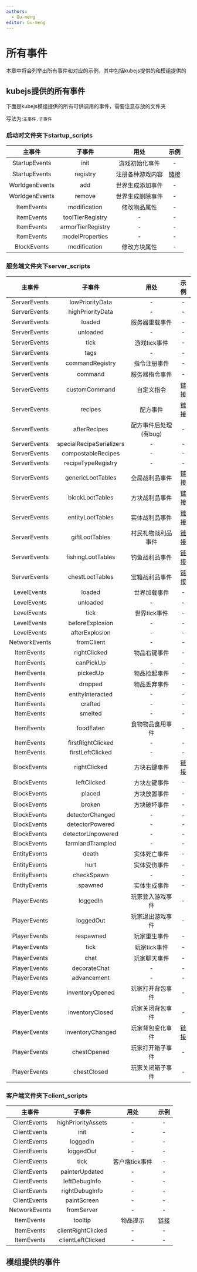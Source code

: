 ```yaml
---
authors:
  - Gu-meng
editor: Gu-meng
---
```

# 所有事件
本章中将会列举出所有事件和对应的示例，其中包括kubejs提供的和模组提供的

## kubejs提供的所有事件
下面是kubejs模组提供的所有可供调用的事件，需要注意存放的文件夹

写法为:`主事件.子事件`
### 启动时文件夹下startup_scripts
|     主事件     |      子事件       |       用处       |             示例             |
| :------------: | :---------------: | :--------------: | :--------------------------: |
| StartupEvents  |       init        |  游戏初始化事件  |              -               |
| StartupEvents  |     registry      | 注册各种游戏内容 | [链接](../KubeJSBasic/Customs/README.md) |
| WorldgenEvents |        add        | 世界生成添加事件 |              -               |
| WorldgenEvents |      remove       | 世界生成删除事件 |              -               |
|   ItemEvents   |   modification    |   修改物品属性   |              -               |
|   ItemEvents   | toolTierRegistry  |        -         |              -               |
|   ItemEvents   | armorTierRegistry |        -         |              -               |
|   ItemEvents   |  modelProperties  |        -         |              -               |
|  BlockEvents   |   modification    |   修改方块属性   |              -               |

### 服务端文件夹下server_scripts
|    主事件     |          子事件          |         用处          |                      示例                      |
| :-----------: | :----------------------: | :-------------------: | :--------------------------------------------: |
| ServerEvents  |     lowPriorityData      |           -           |                       -                        |
| ServerEvents  |     highPriorityData     |           -           |                       -                        |
| ServerEvents  |          loaded          |    服务器重载事件     |                       -                        |
| ServerEvents  |         unloaded         |           -           |                       -                        |
| ServerEvents  |           tick           |     游戏tick事件      |                       -                        |
| ServerEvents  |           tags           |           -           |                       -                        |
| ServerEvents  |     commandRegistry      |     指令注册事件      |                       -                        |
| ServerEvents  |         command          |    服务器指令事件     |                       -                        |
| ServerEvents  |      customCommand       |      自定义指令       |  [链接](../KubeJSAdvanced/CustomCommandRegistry)   |
| ServerEvents  |         recipes          |       配方事件        |      [链接](./BasicSyntax-Add)       |
| ServerEvents  |       afterRecipes       | 配方事件后处理(有bug) |                       -                        |
| ServerEvents  | specialRecipeSerializers |           -           |                       -                        |
| ServerEvents  |    compostableRecipes    |           -           |                       -                        |
| ServerEvents  |    recipeTypeRegistry    |           -           |                       -                        |
| ServerEvents  |    genericLootTables     |    全局战利品事件     |  [链接](./LootTables/GlobalLootTable)  |
| ServerEvents  |     blockLootTables      |    方块战利品事件     |  [链接](./LootTables/BlockLootTable)   |
| ServerEvents  |     entityLootTables     |    实体战利品事件     |   [链接](./LootTables/EntityLootTable)   |
| ServerEvents  |      giftLootTables      |  村民礼物战利品事件   |   [链接](./LootTables/GiftLootTable)   |
| ServerEvents  |    fishingLootTables     |    钓鱼战利品事件     |  [链接](./LootTables/FishingLootTable)  |
| ServerEvents  |     chestLootTables      |    宝箱战利品事件     | [链接](./LootTables/ChestLootTable) |
|  LevelEvents  |          loaded          |     世界加载事件      |                       -                        |
|  LevelEvents  |         unloaded         |           -           |                       -                        |
|  LevelEvents  |           tick           |     世界tick事件      |                       -                        |
|  LevelEvents  |     beforeExplosion      |           -           |                       -                        |
|  LevelEvents  |      afterExplosion      |           -           |                       -                        |
| NetworkEvents |        fromClient        |           -           |                       -                        |
|  ItemEvents   |       rightClicked       |     物品右键事件      |                       -                        |
|  ItemEvents   |        canPickUp         |           -           |                       -                        |
|  ItemEvents   |         pickedUp         |     物品捡起事件      |                       -                        |
|  ItemEvents   |         dropped          |     物品丢弃事件      |                       -                        |
|  ItemEvents   |     entityInteracted     |           -           |                       -                        |
|  ItemEvents   |         crafted          |           -           |                       -                        |
|  ItemEvents   |         smelted          |           -           |                       -                        |
|  ItemEvents   |        foodEaten         |   食物物品食用事件    |                       -                        |
|  ItemEvents   |    firstRightClicked     |           -           |                       -                        |
|  ItemEvents   |     firstLeftClicked     |           -           |                       -                        |
|  BlockEvents  |       rightClicked       |     方块右键事件      |   [链接](../KubeJSAdvanced/EventExamples/BlockRightClickedEvent.md)        |
|  BlockEvents  |       leftClicked        |     方块左键事件      |                       -                        |
|  BlockEvents  |          placed          |     方块放置事件      |                       -                        |
|  BlockEvents  |          broken          |     方块破坏事件      |                       -                        |
|  BlockEvents  |     detectorChanged      |           -           |                       -                        |
|  BlockEvents  |     detectorPowered      |           -           |                       -                        |
|  BlockEvents  |    detectorUnpowered     |           -           |                       -                        |
|  BlockEvents  |     farmlandTrampled     |           -           |                       -                        |
| EntityEvents  |          death           |     实体死亡事件      |                       -                        |
| EntityEvents  |           hurt           |     实体受伤事件      |                       -                        |
| EntityEvents  |        checkSpawn        |           -           |                       -                        |
| EntityEvents  |         spawned          |     实体生成事件      |                       -                        |
| PlayerEvents  |         loggedIn         |   玩家登入游戏事件    |                       -                        |
| PlayerEvents  |        loggedOut         |   玩家退出游戏事件    |                       -                        |
| PlayerEvents  |        respawned         |     玩家重生事件      |                       -                        |
| PlayerEvents  |           tick           |     玩家tick事件      |                       -                        |
| PlayerEvents  |           chat           |     玩家聊天事件      |                       -                        |
| PlayerEvents  |       decorateChat       |           -           |                       -                        |
| PlayerEvents  |       advancement        |           -           |                       -                        |
| PlayerEvents  |     inventoryOpened      |   玩家打开背包事件    |                       -                        |
| PlayerEvents  |     inventoryClosed      |   玩家关闭背包事件    |                       -                        |
| PlayerEvents  |     inventoryChanged     |   玩家背包变化事件    |  [链接](../KubeJSAdvanced/EventExamples/PlayerInventoryChangedEvents.md)                       |
| PlayerEvents  |       chestOpened        |   玩家打开箱子事件    |                       -                        |
| PlayerEvents  |       chestClosed        |   玩家关闭箱子事件    |                       -                        |

### 客户端文件夹下client_scripts
|    主事件     |       子事件       |      用处      |            示例            |
| :-----------: | :----------------: | :------------: | :------------------------: |
| ClientEvents  | highPriorityAssets |       -        |             -              |
| ClientEvents  |        init        |       -        |             -              |
| ClientEvents  |      loggedIn      |       -        |             -              |
| ClientEvents  |     loggedOut      |       -        |             -              |
| ClientEvents  |        tick        | 客户端tick事件 |             -              |
| ClientEvents  |   painterUpdated   |       -        |             -              |
| ClientEvents  |   leftDebugInfo    |       -        |             -              |
| ClientEvents  |   rightDebugInfo   |       -        |             -              |
| ClientEvents  |    paintScreen     |       -        |             -              |
| NetworkEvents |     fromServer     |       -        |             -              |
|  ItemEvents   |      tooltip       |    物品提示    | [链接](./Tooltip) |
|  ItemEvents   | clientRightClicked |       -        |             -              |
|  ItemEvents   | clientLeftClicked  |       -        |             -              |

## 模组提供的事件
